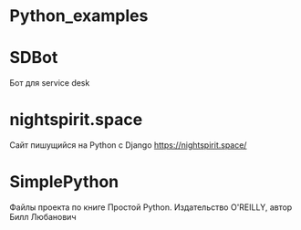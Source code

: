 # Python_examples

# SDBot
  Бот для service desk

# nightspirit.space

  Сайт пишущийся на Python c Django
  https://nightspirit.space/

# SimplePython

  Файлы проекта по книге Простой Python.
  Издательство O'REILLY, автор Билл Любанович
